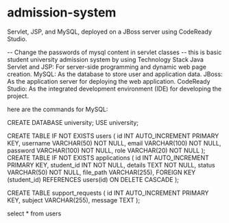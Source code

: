 # admission-system
Servlet, JSP, and MySQL, deployed on a JBoss server using CodeReady Studio.

-- Change the passwords of mysql content in servlet classes
-- this is basic student university admission system by using Technology Stack
Java Servlet and JSP: For server-side programming and dynamic web page creation.
MySQL: As the database to store user and application data.
JBoss: As the application server for deploying the web application.
CodeReady Studio: As the integrated development environment (IDE) for developing the project.

here are the commands for MySQL:

CREATE DATABASE university;
USE university;

CREATE TABLE IF NOT EXISTS users (
    id INT AUTO_INCREMENT PRIMARY KEY,
    username VARCHAR(50) NOT NULL,
    email VARCHAR(100) NOT NULL,
    password VARCHAR(100) NOT NULL,
    role VARCHAR(20) NOT NULL
);
CREATE TABLE IF NOT EXISTS applications (
    id INT AUTO_INCREMENT PRIMARY KEY,
    student_id INT NOT NULL,
    details TEXT NOT NULL,
    status VARCHAR(50) NOT NULL,
    file_path VARCHAR(255),
    FOREIGN KEY (student_id) REFERENCES users(id) ON DELETE CASCADE
);

CREATE TABLE support_requests (
    id INT AUTO_INCREMENT PRIMARY KEY,
    subject VARCHAR(255),
    message TEXT
);

select * from users



